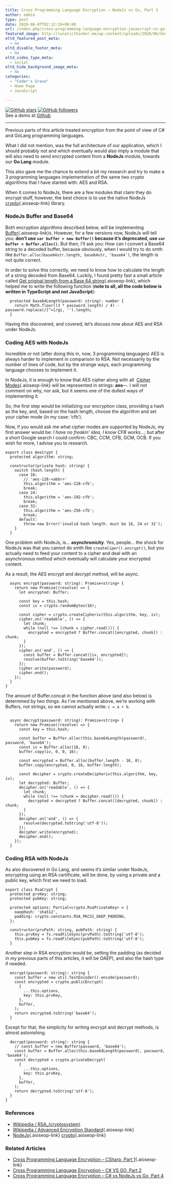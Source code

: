 ```yaml
---
title: Cross Programming Language Encryption – NodeJs vs Go, Part 3
author: admin
type: post
date: 2020-06-07T02:12:19+00:00
url: /index.php/cross-programming-language-encryption-javascript-vs-go-part-3/
featured_image: http://lunaticthinker.me/wp-content/uploads/2020/06/dna-structure-node.jpg
eltd_featured_post_meta:
  - no
eltd_disable_footer_meta:
  - no
eltd_video_type_meta:
  - social
eltd_hide_background_image_meta:
  - no
categories:
  - "Coder's Grave"
  - Home Page
  - JavaScript

---
```

[![GitHub stars][1]][2] [![GitHub followers][3]][4]  
See a demo at [Github][5] 

* * *

Previous parts of this article treated encryption from the point of view of C# and GoLang programming languages.

What I did not mention, was the full architecture of our application, which I should probably not and which eventually would also imply a module that will also need to send encrypted content from a **NodeJs** module, towards our **Go Lang** module.

This also gave me the chance to extend a bit my research and try to make a 3 programming languages implementation of the same two crypto algorithms that I have started with: AES and RSA.

When it comes to NodeJs, there are a few modules that claim they do encrypt stuff, however, the best choice is to use the native NodeJs [crypto][6]{.aioseop-link} library.

### NodeJs Buffer and Base64

Both encryption algorithms described below, will be implementing [Buffer][7]{.aioseop-link}s. However, for a few versions now, NodeJs will tell you: **don&#8217;t use `var buffer = new Buffer()` because it&#8217;s deprecated, use `var buffer = Buffer.alloc()`.** But then, I&#8217;ll ask you: How can I convert a Base64 string to a decoded buffer, because obviously, when I would try to do smth like `Buffer.alloc(base64str.length, base64str, 'base64')`, the length is not quite correct. 

In order to solve this correctly, we need to know how to calculate the length of a string decoded from Base64. Luckily, I found pretty fast a small article called [Get original length from a Base 64 string][8]{.aioseop-link}, which helped me to write the following function (**note to all, all the code below is written in TypeScript and not JavaScript**):

<pre class="wp-block-code"><code lang="typescript" class="language-typescript">  protected base64Length(password: string): number {
    return Math.floor((3 * password.length) / 4) - password.replace(/[^=]/gi, '').length;
  }</code></pre>

Having this discovered, and covered, let&#8217;s discuss now about AES and RSA under NodeJs.

### Coding AES with NodeJs

Incredible or not (after doing this in, now, 3 programming languages) AES is always harder to implement in comparison to RSA. Not necessarily by the number of lines of code, but by the strange ways, each programming language chooses to implement it.

In NodeJs, it is enough to know that AES cipher along with all &nbsp;[Cipher Modes][9]{.aioseop-link} will be represented in strings: **aes-<size>-<cipher-mode>**. I will not comment on why, nor ask, but it seems one of the dullest ways of implementing it.

So, the first step would be initializing our encryption class, providing a hash as the key, and, based on the hash length, choose the algorithm and set your cipher mode (in my case: &#8216;cfb&#8217;).

Now, if you would ask me what cipher modes are supported by NodeJs, my first answer would be: _I have no freakin&#8217; idea, I know CFB works&#8230;_; but after a short Google search I could confirm: CBC, CCM, CFB, GCM, OCB. If you wish for more, I advise you to research.

<pre class="wp-block-code"><code lang="typescript" class="language-typescript">export class AesCrypt {
  protected algorithm: string;

  constructor(private hash: string) {
    switch (hash.length) {
      case 16:
        // 'aes-128-&lt;abbr>'
        this.algorithm = 'aes-128-cfb';
        break;
      case 24:
        this.algorithm = 'aes-192-cfb';
        break;
      case 32:
        this.algorithm = 'aes-256-cfb';
        break;
      default:
        throw new Error('invalid hash length. must be 16, 24 or 32');
    }
  }</code></pre>

One problem with NodeJs, is&#8230; **asynchronicity**. Yes, people&#8230; the shock for NodeJs was that you cannot do smth like `createCiper().encrypt()`, but you actually need to feed your content to a cipher and deal with an asynchronous method which eventually will calculate your encrypted content.

As a result, the AES encrypt and decrypt method, will be async.

<pre class="wp-block-code"><code lang="typescript" class="language-typescript">  async encrypt(password: string): Promise&lt;string> {
    return new Promise((resolve) => {
      let encrypted: Buffer;

      const key = this.hash;
      const iv = crypto.randomBytes(16);

      const cipher = crypto.createCipheriv(this.algorithm, key, iv);
      cipher.on('readable', () => {
        let chunk;
        while (null !== (chunk = cipher.read())) {
          encrypted = encrypted ? Buffer.concat([encrypted, chunk]) : chunk;
        }
      });
      cipher.on('end', () => {
        const buffer = Buffer.concat([iv, encrypted]);
        resolve(buffer.toString('base64'));
      });
      cipher.write(password);
      cipher.end();
    });
  }
}</code></pre>

The amount of Buffer.concat in the function above (and also below) is determined by two things. As I&#8217;ve mentioned above, we&#8217;re working with Buffers, not strings, so we cannot actually write: `c = a + b`.

<pre class="wp-block-code"><code lang="typescript" class="language-typescript">
  async decrypt(password: string): Promise&lt;string> {
    return new Promise((resolve) => {
      const key = this.hash;

      const buffer = Buffer.alloc(this.base64Length(password), password, 'base64');
      const iv = Buffer.alloc(16, 0);
      buffer.copy(iv, 0, 0, 16);

      const encrypted = Buffer.alloc(buffer.length - 16, 0);
      buffer.copy(encrypted, 0, 16, buffer.length);

      const decipher = crypto.createDecipheriv(this.algorithm, key, iv);
      let decrypted: Buffer;
      decipher.on('readable', () => {
        let chunk;
        while (null !== (chunk = decipher.read())) {
          decrypted = decrypted ? Buffer.concat([decrypted, chunk]) : chunk;
        }
      });
      decipher.on('end', () => {
        resolve(decrypted.toString('utf-8'));
      });
      decipher.write(encrypted);
      decipher.end();
    });
  }</code></pre>

### Coding RSA with NodeJs

As also discovered in Go Lang, and seems it&#8217;s similar under NodeJs, encrypting using an RSA certificate, will be done, by using a private and a public key, which first we need to load.

<pre class="wp-block-code"><code lang="typescript" class="language-typescript">export class RsaCrypt {
  protected prvKey: string;
  protected pubKey: string;

  protected options: Partial&lt;crypto.RsaPrivateKey> = {
    oaepHash: 'sha512',
    padding: crypto.constants.RSA_PKCS1_OAEP_PADDING,
  };

  constructor(prvPath: string, pubPath: string) {
    this.prvKey = fs.readFileSync(prvPath).toString('utf-8');
    this.pubKey = fs.readFileSync(pubPath).toString('utf-8');
  }</code></pre>

Another step in RSA encryption would be, setting the padding (as decided in my previous parts of this articles, it will be OAEP), and also the hash type if needed.

<pre class="wp-block-code"><code lang="typescript" class="language-typescript">  encrypt(password: string): string {
    const buffer = new util.TextEncoder().encode(password);
    const encrypted = crypto.publicEncrypt(
      {
        ...this.options,
        key: this.prvKey,
      },
      buffer,
    );
    return encrypted.toString('base64');
  }</code></pre>

Except for that, the simplicity for writing encrypt and decrypt methods, is almost astonishing.

<pre class="wp-block-code"><code lang="typescript" class="language-typescript">  decrypt(password: string): string {
    // const buffer = new Buffer(password, 'base64');
    const buffer = Buffer.alloc(this.base64Length(password), password, 'base64');
    const decrypted = crypto.privateDecrypt(
      {
        ...this.options,
        key: this.prvKey,
      },
      buffer,
    );
    return decrypted.toString('utf-8');
  }
}</code></pre>

### References 

  * [Wikipedia / RSA_(cryptosystem)][10]
  * [Wikipedia / Advanced Encryption Standard][11]{.aioseop-link}
  * [NodeJs][12]{.aioseop-link} [crypto][6]{.aioseop-link}

### Related Articles

  * [Cross Programming Language Encryption &#8211; CSharp, Part 1][13]{.aioseop-link}
  * [Cross Programming Language Encryption – C# VS GO, Part 2][14]
  * [Cross Programming Language Encryption – C# vs NodeJs vs Go, Part 4][15]

 [1]: https://img.shields.io/github/stars/lunaticthinker-me/demo-cross-lang-encryption-js?style=social
 [2]: https://github.com/lunaticthinker-me/demo-cross-lang-encryption-cs
 [3]: https://img.shields.io/github/followers/dragoscirjan?style=social
 [4]: https://github.com/dragoscirjan
 [5]: https://github.com/lunaticthinker-me/demo-cross-lang-encryption-js
 [6]: https://nodejs.org/api/crypto.html
 [7]: https://nodejs.org/api/buffer.html
 [8]: https://blog.aaronlenoir.com/2017/11/10/get-original-length-from-base-64-string/
 [9]: https://en.wikipedia.org/wiki/Block_cipher_mode_of_operation
 [10]: https://en.wikipedia.org/wiki/RSA_(cryptosystem)
 [11]: https://en.wikipedia.org/wiki/Advanced_Encryption_Standard
 [12]: https://golang.org/pkg/crypto/
 [13]: /index.php/cross-programming-language-encryption-csharp-part-1/
 [14]: https://lunaticthinker.me/index.php/cross-programming-language-encryption-csharp-vs-go-part-2/
 [15]: /index.php/cross-programming-language-encryption-c-vs-javascript-vs-go-part-4/